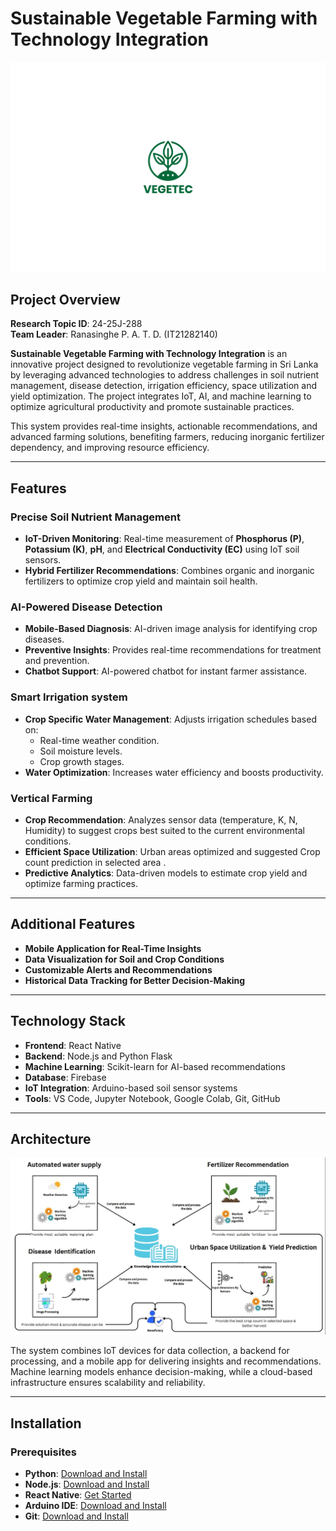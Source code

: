 # Sustainable Vegetable Farming with Technology Integration

![Project Banner](https://github.com/VEGETEC-Research-Project/Fertilizer_Recommendations/blob/5e1f9e54e2d5c78f1d81fe399a431fe0400be946/1.jpg)

## Project Overview  
**Research Topic ID**: 24-25J-288  
**Team Leader**: Ranasinghe P. A. T. D. (IT21282140)  

**Sustainable Vegetable Farming with Technology Integration** is an innovative project designed to revolutionize vegetable farming in Sri Lanka by leveraging advanced technologies to address challenges in soil nutrient management, disease detection, irrigation efficiency, space utilization and yield optimization. The project integrates IoT, AI, and machine learning to optimize agricultural productivity and promote sustainable practices.

This system provides real-time insights, actionable recommendations, and advanced farming solutions, benefiting farmers, reducing inorganic fertilizer dependency, and improving resource efficiency.

---

## Features  

### **Precise Soil Nutrient Management**  
- **IoT-Driven Monitoring**: Real-time measurement of **Phosphorus (P)**, **Potassium (K)**, **pH**, and **Electrical Conductivity (EC)** using IoT soil sensors.  
- **Hybrid Fertilizer Recommendations**: Combines organic and inorganic fertilizers to optimize crop yield and maintain soil health.  

### **AI-Powered Disease Detection**  
- **Mobile-Based Diagnosis**: AI-driven image analysis for identifying crop diseases.  
- **Preventive Insights**: Provides real-time recommendations for treatment and prevention.  
- **Chatbot Support**: AI-powered chatbot for instant farmer assistance.  

### **Smart Irrigation system**  
- **Crop Specific Water Management**: Adjusts irrigation schedules based on:  
  - Real-time weather condition.  
  - Soil moisture levels.  
  - Crop growth stages.  
- **Water Optimization**: Increases water efficiency and boosts productivity.

### **Vertical Farming**  
- **Crop Recommendation**: Analyzes sensor data (temperature, K, N, Humidity) to suggest crops best suited to the current environmental conditions. 
- **Efficient Space Utilization**: Urban areas optimized and suggested Crop count prediction in selected area . 
- **Predictive Analytics**: Data-driven models to estimate crop yield and optimize farming practices.
---

## Additional Features  

- **Mobile Application for Real-Time Insights**  
- **Data Visualization for Soil and Crop Conditions**  
- **Customizable Alerts and Recommendations**  
- **Historical Data Tracking for Better Decision-Making**  

---

## Technology Stack  

- **Frontend**: React Native  
- **Backend**: Node.js  and Python Flask
- **Machine Learning**: Scikit-learn for AI-based recommendations  
- **Database**: Firebase  
- **IoT Integration**: Arduino-based soil sensor systems  
- **Tools**: VS Code, Jupyter Notebook, Google Colab, Git, GitHub  

---

## Architecture  

![Architecture Diagram](https://github.com/VEGETEC-Research-Project/Fertilizer_Recommendations/blob/main/System_Diagram_new.jpg?raw=true )

The system combines IoT devices for data collection, a backend for processing, and a mobile app for delivering insights and recommendations. Machine learning models enhance decision-making, while a cloud-based infrastructure ensures scalability and reliability.

---

## Installation  

### Prerequisites  

- **Python**: [Download and Install](https://www.python.org/)  
- **Node.js**: [Download and Install](https://nodejs.org/)  
- **React Native**: [Get Started](https://reactnative.dev/docs/environment-setup)  
- **Arduino IDE**: [Download and Install](https://www.arduino.cc/en/software)  
- **Git**: [Download and Install](https://git-scm.com/)  

